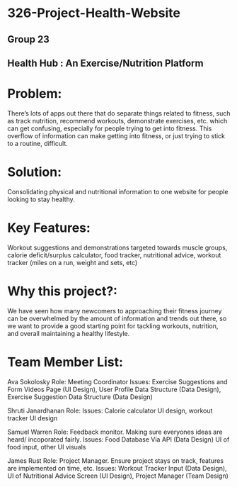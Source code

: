 # 326-Project-Health-Website




## Group 23
## Health Hub : An Exercise/Nutrition Platform


# Problem: 
There’s lots of apps out there that do separate things related to fitness, such as track nutrition, recommend workouts, demonstrate exercises, etc. which can get confusing, especially for people trying to get into fitness. This overflow of information can make getting into fitness, or just trying to stick to a routine, difficult.
# Solution: 
Consolidating physical and nutritional information to one website for people looking to stay healthy.
# Key Features:
Workout suggestions and demonstrations targeted towards muscle groups, calorie deficit/surplus calculator, food tracker, nutritional advice, workout tracker (miles on a run, weight and sets, etc)
# Why this project?: 
We have seen how many newcomers to approaching their fitness journey can be overwhelmed by the amount of information and trends out there, so we want to provide a good starting point for tackling workouts, nutrition, and overall maintaining a healthy lifestyle. 

# Team Member List:
Ava Sokolosky
Role: Meeting Coordinator
Issues: Exercise Suggestions and Form Videos Page (UI Design), User Profile Data Structure (Data Design), Exercise Suggestion Data Structure (Data Design)

Shruti Janardhanan
Role:
Issues: Calorie calculator UI design, workout tracker UI design

Samuel Warren
Role: Feedback monitor. Making sure everyones ideas are heard/ incoporated fairly.
Issues: Food Database Via API (Data Design) UI of food input, other UI visuals

James Rust
Role: Project Manager. Ensure project stays on track, features are implemented on time, etc.
Issues: Workout Tracker Input (Data Design), UI of Nutritional Advice Screen (UI Design), Project Manager (Team Design)
